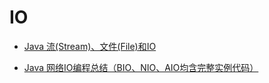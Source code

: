 IO
====

- [Java 流(Stream)、文件(File)和IO](http://www.runoob.com/java/java-files-io.html)

- [Java 网络IO编程总结（BIO、NIO、AIO均含完整实例代码）](https://blog.csdn.net/anxpp/article/details/51512200)